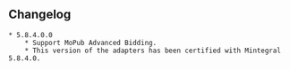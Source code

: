 ## Changelog
    * 5.8.4.0.0
        * Support MoPub Advanced Bidding.
        * This version of the adapters has been certified with Mintegral 5.8.4.0.



